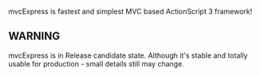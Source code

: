 mvcExpress is fastest and simplest MVC based ActionScript 3 framework!

WARNING
-------

mvcExpress is in Release candidate state. Although it's stable and totally usable for production - small details still may change.